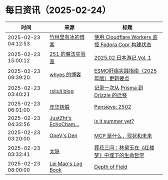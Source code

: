 ﻿# 每日资讯（2025-02-24）

|时间|来源|标题|
|---|---|---|
|2025-02-23 04:12:53|[竹林里有冰的博客](https://zhul.in/rss.xml)|[使用 Cloudflare Workers 监控 Fedora Copr 构建状态](https://zhul.in/2025/02/23/monitor-copr-build-state-with-cloudflare-workers/)|
|2025-02-23 15:00:12|[251 的魔法实验室](https://blog.251.sh/feed/)|[2025.02 日本游记 Vol. 1](https://blog.251.sh/2025-02-japan-trip-vol-1)|
|2025-02-23 09:39:20|[whyes 的博客](https://whyes.org/feed.xml)|[ESMO肝癌实践指南（2025年版）更新要点](http://whyes.org/2025/esmo-guideline-hcc-2025)|
|2025-02-23 03:40:21|[rxliuli blog](https://blog.rxliuli.com/atom.xml)|[记录一次从 Prisma 到 Drizzle 的迁移](https://blog.rxliuli.com/p/4140cb8be8b044a5bb9cebe0930e3a4a/)|
|2025-02-23 06:01:00|[年华转瞬](https://blog.xiaket.org/feed.xml)|[Pensieve: 2502](https://xiaket.github.io/2025/pensieve-2502.html)|
|2025-02-23 04:32:56|[JustZht's EchoCham...](https://www.justzht.com/rss/)|[is it summer yet?](https://www.justzht.com/2025-2-22/)|
|2025-02-23 03:20:00|[OneV's Den](http://onevcat.com/atom.xml)|[MCP 是什么，现状和未来](https://onevcat.com/2025/02/mcp/)|
|2025-02-23 03:32:41|[太隐](https://wangyurui.com/feed.xml)|[葬花三问：林黛玉在《红楼梦》中埋下的生命哲学](https://wangyurui.com/posts/zang-hua-san-wen-3894aae6)|
|2025-02-23 08:00:00|[Lei Mao's Log Book](https://leimao.github.io/atom.xml)|[Depth of Field](https://leimao.github.io/blog/Depth-of-Field/)|
